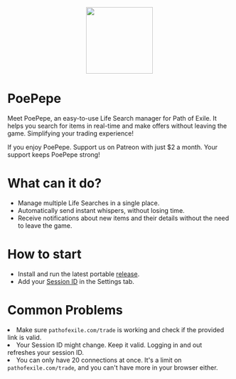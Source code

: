 <p align="center">
  <img src="https://github.com/nosleepda/PoePepe/blob/master/Poe.UIW/Resources/Icons/logo.png" width="150" height="150">
</p>
<h1>
  PoePepe 
</h1>
<p>
  Meet PoePepe, an easy-to-use Life Search manager for Path of Exile. It helps you search for items in real-time and make offers without leaving the game. Simplifying your trading experience!
</p>

<p>
If you enjoy PoePepe. Support us on Patreon with just $2 a month. Your support keeps PoePepe strong!
</p>
<h1>
  What can it do?
</h1>
<ul dir="auto">

<li>Manage multiple Life Searches in a single place.</li>
<li>Automatically send instant whispers, without losing time.</li>
<li>Receive notifications about new items and their details without the need to leave the game.</li>
</ul>
<h1>
  How to start
</h1>
<ul dir="auto">
<li>Install and run the latest portable <a href="/nosleepda/PoePepe/releases">release</a>.</li>
<li>Add your <a href="https://github.com/Stickymaddness/Procurement/wiki/SessionID">Session ID</a> in the Settings tab.</li>
</ul>
<h1>
  Common Problems 
</h1
  <ul dir="auto">
    <li>Make sure <code>pathofexile.com/trade</code> is working and check if the provided link is valid.</li>
<li>Your Session ID might change. Keep it valid. Logging in and out refreshes your session ID.</li>
<li>You can only have 20 connections at once. It's a limit on <code>pathofexile.com/trade</code>, and you can't have more in your browser either.</li>
</ul>

